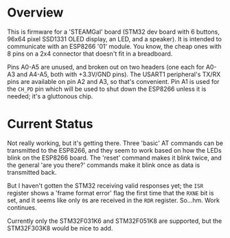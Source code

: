 # Overview

This is firmware for a 'STEAMGal' board (STM32 dev board with 6 buttons, 96x64 pixel SSD1331 OLED display, an LED, and a speaker). It is intended to communicate with an ESP8266 '01' module. You know, the cheap ones with 8 pins on a 2x4 connector that doesn't fit in a breadboard.

Pins A0-A5 are unused, and broken out on two headers (one each for A0-A3 and A4-A5, both with +3.3V/GND pins). The USART1 peripheral's TX/RX pins are available on pin A2 and A3, so that's convenient. Pin A1 is used for the `CH_PD` pin which will be used to shut down the ESP8266 unless it is needed; it's a gluttonous chip.

# Current Status

Not really working, but it's getting there. Three 'basic' AT commands can be transmitted to the ESP8266, and they seem to work based on how the LEDs blink on the ESP8266 board. The 'reset' command makes it blink twice, and the general 'are you there?' commands make it blink once as data is transmitted back.

But I haven't gotten the STM32 receiving valid responses yet; the `ISR` register shows a 'frame format error' flag the first time that the `RXNE` bit is set, and it seems like only `0`s are received in the `RDR` register. So...hm. Work continues.

Currently only the STM32F031K6 and STM32F051K8 are supported, but the STM32F303K8 would be nice to add.
